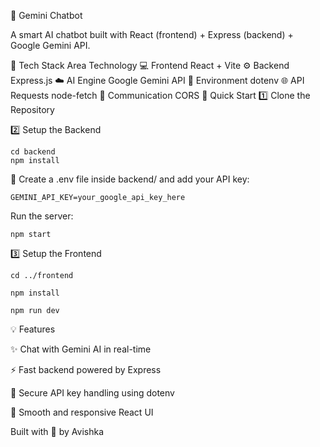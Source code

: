 🤖 Gemini Chatbot

A smart AI chatbot built with React (frontend) + Express (backend) + Google Gemini API.


🧠 Tech Stack
Area	Technology
💻 Frontend	React + Vite
⚙️ Backend	Express.js
☁️ AI Engine	Google Gemini API
🔐 Environment	dotenv
🌐 API Requests	node-fetch
💬 Communication	CORS
🚀 Quick Start
1️⃣ Clone the Repository


2️⃣ Setup the Backend
```
cd backend
npm install
```


🧾 Create a .env file inside backend/ and add your API key:
```
GEMINI_API_KEY=your_google_api_key_here
```


Run the server:
```
npm start
```



3️⃣ Setup the Frontend
```
cd ../frontend
```
```
npm install
```
```
npm run dev
```


💡 Features

✨ Chat with Gemini AI in real-time

⚡ Fast backend powered by Express

🔐 Secure API key handling using dotenv

💬 Smooth and responsive React UI



Built with 💙 by Avishka

